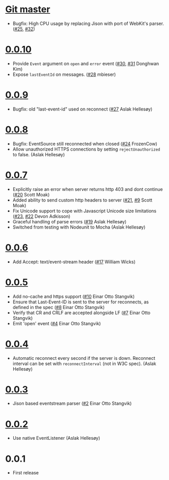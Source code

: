 # [Git master](https://github.com/aslakhellesoy/eventsource-node/compare/v0.0.10...master)

* Bugfix: High CPU usage by replacing Jison with port of WebKit's parser. ([#25](https://github.com/aslakhellesoy/eventsource-node/issues/25), [#32](https://github.com/aslakhellesoy/eventsource-node/pull/32))

# [0.0.10](https://github.com/aslakhellesoy/eventsource-node/compare/v0.0.9...v0.0.10)

* Provide `Event` argument on `open` and `error` event ([#30](https://github.com/aslakhellesoy/eventsource-node/issues/30), [#31](https://github.com/aslakhellesoy/eventsource-node/pull/31) Donghwan Kim)
* Expose `lastEventId` on messages. ([#28](https://github.com/aslakhellesoy/eventsource-node/pull/28) mbieser)

# [0.0.9](https://github.com/aslakhellesoy/eventsource-node/compare/v0.0.8...v0.0.9)

* Bugfix: old "last-event-id" used on reconnect ([#27](https://github.com/aslakhellesoy/eventsource-node/pull/27) Aslak Hellesøy)

# [0.0.8](https://github.com/aslakhellesoy/eventsource-node/compare/v0.0.7...v0.0.8)

* Bugfix: EventSource still reconnected when closed ([#24](https://github.com/aslakhellesoy/eventsource-node/pull/24) FrozenCow)
* Allow unauthorized HTTPS connections by setting `rejectUnauthorized` to false. (Aslak Hellesøy)

# [0.0.7](https://github.com/aslakhellesoy/eventsource-node/compare/v0.0.6...v0.0.7)

* Explicitly raise an error when server returns http 403 and dont continue ([#20](https://github.com/aslakhellesoy/eventsource-node/pull/20) Scott Moak)
* Added ability to send custom http headers to server ([#21](https://github.com/aslakhellesoy/eventsource-node/pull/21), [#9](https://github.com/aslakhellesoy/eventsource-node/issues/9) Scott Moak)
* Fix Unicode support to cope with Javascript Unicode size limitations ([#23](https://github.com/aslakhellesoy/eventsource-node/pull/23), [#22](https://github.com/aslakhellesoy/eventsource-node/issues/22) Devon Adkisson)
* Graceful handling of parse errors ([#19](https://github.com/aslakhellesoy/eventsource-node/issues/19) Aslak Hellesøy)
* Switched from testing with Nodeunit to Mocha (Aslak Hellesøy)

# [0.0.6](https://github.com/aslakhellesoy/eventsource-node/compare/v0.0.5...v0.0.6)

* Add Accept: text/event-stream header ([#17](https://github.com/aslakhellesoy/eventsource-node/pull/17) William Wicks)

# [0.0.5](https://github.com/aslakhellesoy/eventsource-node/compare/v0.0.4...v0.0.5)

* Add no-cache and https support ([#10](https://github.com/aslakhellesoy/eventsource-node/pull/10) Einar Otto Stangvik)
* Ensure that Last-Event-ID is sent to the server for reconnects, as defined in the spec ([#8](https://github.com/aslakhellesoy/eventsource-node/pull/8) Einar Otto Stangvik)
* Verify that CR and CRLF are accepted alongside LF ([#7](https://github.com/aslakhellesoy/eventsource-node/pull/7) Einar Otto Stangvik)
* Emit 'open' event ([#4](https://github.com/aslakhellesoy/eventsource-node/issues/4) Einar Otto Stangvik)

# [0.0.4](https://github.com/aslakhellesoy/eventsource-node/compare/v0.0.3...v0.0.4)

* Automatic reconnect every second if the server is down. Reconnect interval can be set with `reconnectInterval` (not in W3C spec). (Aslak Hellesøy)

# [0.0.3](https://github.com/aslakhellesoy/eventsource-node/compare/v0.0.2...v0.0.3)

* Jison based eventstream parser ([#2](https://github.com/aslakhellesoy/eventsource-node/pull/2) Einar Otto Stangvik)

# [0.0.2](https://github.com/aslakhellesoy/eventsource-node/compare/v0.0.1...v0.0.2)

* Use native EventListener (Aslak Hellesøy)

# 0.0.1

* First release

